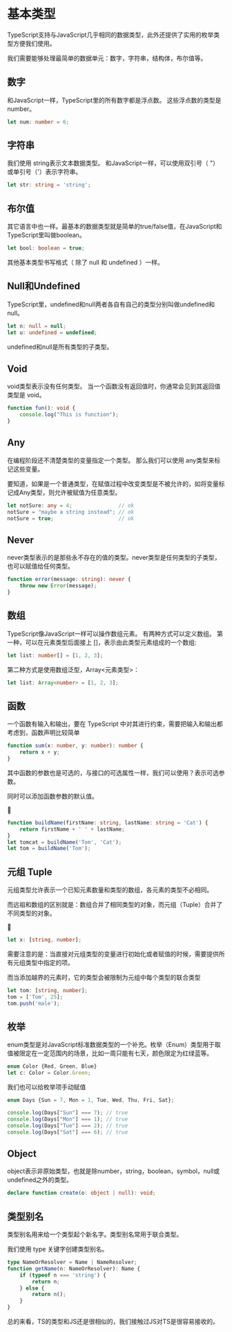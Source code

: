 # 基本类型

TypeScript支持与JavaScript几乎相同的数据类型，此外还提供了实用的枚举类型方便我们使用。

我们需要能够处理最简单的数据单元：数字，字符串，结构体，布尔值等。

## 数字

和JavaScript一样，TypeScript里的所有数字都是浮点数。 这些浮点数的类型是 number。

```ts
let num: number = 6;
```

## 字符串

我们使用 string表示文本数据类型。 和JavaScript一样，可以使用双引号（ "）或单引号（'）表示字符串。

```ts
let str: string = 'string';
```

## 布尔值

其它语言中也一样。最基本的数据类型就是简单的true/false值，在JavaScript和TypeScript里叫做boolean。

```ts
let bool: boolean = true;
```

其他基本类型书写格式（ 除了 null 和 undefined ）一样。

## Null和Undefined

TypeScript里，undefined和null两者各自有自己的类型分别叫做undefined和null。

```ts
let n: null = null;
let u: undefined = undefined;
```

undefined和null是所有类型的子类型。


## Void

void类型表示没有任何类型。 当一个函数没有返回值时，你通常会见到其返回值类型是 void。

```ts
function fun(): void {
    console.log("This is function");
}
```

## Any

在编程阶段还不清楚类型的变量指定一个类型。 那么我们可以使用 any类型来标记这些变量。

要知道，如果是一个普通类型，在赋值过程中改变类型是不被允许的，如将变量标记成Any类型，则允许被赋值为任意类型。

```ts
let notSure: any = 4;               // ok
notSure = "maybe a string instead"; // ok
notSure = true;                     // ok
```

## Never

never类型表示的是那些永不存在的值的类型。never类型是任何类型的子类型，也可以赋值给任何类型。

```ts
function error(message: string): never {
    throw new Error(message);
}
```

## 数组

TypeScript像JavaScript一样可以操作数组元素。 有两种方式可以定义数组。 第一种，可以在元素类型后面接上 []，表示由此类型元素组成的一个数组:

```ts
let list: number[] = [1, 2, 3];
```

第二种方式是使用数组泛型，Array<元素类型>：

```ts
let list: Array<number> = [1, 2, 3];
```
## 函数

一个函数有输入和输出，要在 TypeScript 中对其进行约束，需要把输入和输出都考虑到，函数声明比较简单

```ts
function sum(x: number, y: number): number {
    return x + y;
}
```

其中函数的参数也是可选的，与接口的可选属性一样，我们可以使用？表示可选参数。

同时可以添加函数参数的默认值。

🌰

```ts
function buildName(firstName: string, lastName: string = 'Cat') {
    return firstName + ' ' + lastName;
}
let tomcat = buildName('Tom', 'Cat');
let tom = buildName('Tom');
```

## 元组 Tuple

元组类型允许表示一个已知元素数量和类型的数组，各元素的类型不必相同。

而远祖和数组的区别就是：数组合并了相同类型的对象，而元组（Tuple）合并了不同类型的对象。

🌰
```ts
let x: [string, number];
```

需要注意的是：当直接对元组类型的变量进行初始化或者赋值的时候，需要提供所有元组类型中指定的项。

而当添加越界的元素时，它的类型会被限制为元组中每个类型的联合类型
```ts
let tom: [string, number];
tom = ['Tom', 25];
tom.push('male');
```

## 枚举

enum类型是对JavaScript标准数据类型的一个补充。枚举（Enum）类型用于取值被限定在一定范围内的场景，比如一周只能有七天，颜色限定为红绿蓝等。

```ts
enum Color {Red, Green, Blue}
let c: Color = Color.Green;
```
我们也可以给枚举项手动赋值
```ts
enum Days {Sun = 7, Mon = 1, Tue, Wed, Thu, Fri, Sat};

console.log(Days["Sun"] === 7); // true
console.log(Days["Mon"] === 1); // true
console.log(Days["Tue"] === 2); // true
console.log(Days["Sat"] === 6); // true
```

## Object

object表示非原始类型，也就是除number，string，boolean，symbol，null或undefined之外的类型。

```ts
declare function create(o: object | null): void;
```

## 类型别名

类型别名用来给一个类型起个新名字。类型别名常用于联合类型。

我们使用 type 关键字创建类型别名。

```ts
type NameOrResolver = Name | NameResolver;
function getName(n: NameOrResolver): Name {
    if (typeof n === 'string') {
        return n;
    } else {
        return n();
    }
}
```

总的来看，TS的类型和JS还是很相似的，我们接触过JS对TS是很容易接收的。